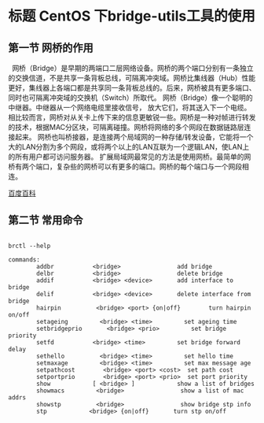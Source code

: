 # 标题 CentOS 下bridge-utils工具的使用

## 第一节 网桥的作用

&nbsp;&nbsp;网桥（Bridge）是早期的两端口二层网络设备。网桥的两个端口分别有一条独立的交换信道，不是共享一条背板总线，可隔离冲突域。网桥比集线器（Hub）性能更好，集线器上各端口都是共享同一条背板总线的。后来，网桥被具有更多端口、同时也可隔离冲突域的交换机（Switch）所取代。
网桥（Bridge）像一个聪明的中继器。中继器从一个网络电缆里接收信号， 放大它们，将其送入下一个电缆。相比较而言，网桥对从关卡上传下来的信息更敏锐一些。网桥是一种对帧进行转发的技术，根据MAC分区块，可隔离碰撞。网桥将网络的多个网段在数据链路层连接起来。
网桥也叫桥接器，是连接两个局域网的一种存储/转发设备，它能将一个大的LAN分割为多个网段，或将两个以上的LAN互联为一个逻辑LAN，使LAN上的所有用户都可访问服务器。
扩展局域网最常见的方法是使用网桥。最简单的网桥有两个端口，复杂些的网桥可以有更多的端口。网桥的每个端口与一个网段相连。

[百度百科](https://baike.baidu.com/item/%E7%BD%91%E6%A1%A5/99310?fr=aladdin)

## 第二节 常用命令

``` shell

brctl --help

commands:
        addbr           <bridge>                add bridge
        delbr           <bridge>                delete bridge
        addif           <bridge> <device>       add interface to bridge
        delif           <bridge> <device>       delete interface from bridge
        hairpin          <bridge> <port> {on|off}        turn hairpin on/off
        setageing         <bridge> <time>         set ageing time
        setbridgeprio       <bridge> <prio>         set bridge priority
        setfd           <bridge> <time>         set bridge forward delay
        sethello          <bridge> <time>         set hello time
        setmaxage         <bridge> <time>         set max message age
        setpathcost        <bridge> <port> <cost>  set path cost
        setportprio        <bridge> <port> <prio>  set port priority
        show            [ <bridge> ]            show a list of bridges
        showmacs         <bridge>                show a list of mac addrs
        showstp          <bridge>                show bridge stp info
        stp            <bridge> {on|off}       turn stp on/off
```
